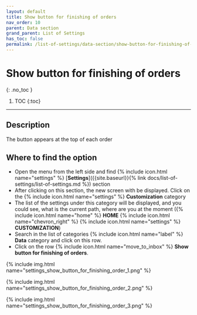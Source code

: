 ```yaml
---
layout: default
title: Show button for finishing of orders
nav_order: 10
parent: Data section
grand_parent: List of Settings
has_toc: false
permalink: /list-of-settings/data-section/show-button-for-finishing-of-orders
---
```


# Show button for finishing of orders
{: .no_toc }

1. TOC
{:toc}

---

## Description
The button appears at the top of each order

## Where to find the option
- Open the menu from the left side and find {% include icon.html name="settings" %} [**Settings**]({{site.baseurl}}{% link docs/list-of-settings/list-of-settings.md %}) section
- After clicking on this section, the new screen with be displayed. Click on the {% include icon.html name="settings" %} **Customization** category
- The list of the settings under this category will be displayed, and you could see, what is the current path, where are you at the moment ({% include icon.html name="home" %} **HOME** {% include icon.html name="chevron_right" %} {% include icon.html name="settings" %} **CUSTOMIZATION**)
- Search in the list of categories {% include icon.html name="label" %} **Data** category and click on this row.
- Click on the row {% include icon.html name="move_to_inbox" %} **Show button for finishing of orders**.

{% include img.html name="settings_show_button_for_finishing_order_1.png" %}

{% include img.html name="settings_show_button_for_finishing_order_2.png" %}

{% include img.html name="settings_show_button_for_finishing_order_3.png" %}
